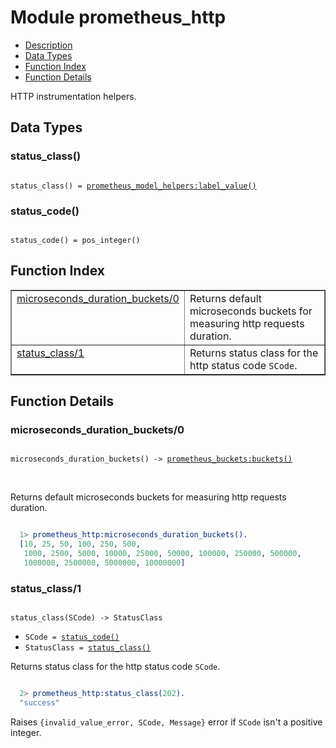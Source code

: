 

# Module prometheus_http #
* [Description](#description)
* [Data Types](#types)
* [Function Index](#index)
* [Function Details](#functions)

HTTP instrumentation helpers.

<a name="types"></a>

## Data Types ##




### <a name="type-status_class">status_class()</a> ###


<pre><code>
status_class() = <a href="http://www.erlang.org/edoc/doc/prometheus/doc/prometheus_model_helpers.html#type-label_value">prometheus_model_helpers:label_value()</a>
</code></pre>




### <a name="type-status_code">status_code()</a> ###


<pre><code>
status_code() = pos_integer()
</code></pre>

<a name="index"></a>

## Function Index ##


<table width="100%" border="1" cellspacing="0" cellpadding="2" summary="function index"><tr><td valign="top"><a href="#microseconds_duration_buckets-0">microseconds_duration_buckets/0</a></td><td>
Returns default microseconds buckets for measuring http requests duration.</td></tr><tr><td valign="top"><a href="#status_class-1">status_class/1</a></td><td>
Returns status class for the http status code <code>SCode</code>.</td></tr></table>


<a name="functions"></a>

## Function Details ##

<a name="microseconds_duration_buckets-0"></a>

### microseconds_duration_buckets/0 ###

<pre><code>
microseconds_duration_buckets() -&gt; <a href="http://www.erlang.org/edoc/doc/prometheus/doc/prometheus_buckets.html#type-buckets">prometheus_buckets:buckets()</a>
</code></pre>
<br />

Returns default microseconds buckets for measuring http requests duration.

```erlang

  1> prometheus_http:microseconds_duration_buckets().
  [10, 25, 50, 100, 250, 500,
   1000, 2500, 5000, 10000, 25000, 50000, 100000, 250000, 500000,
   1000000, 2500000, 5000000, 10000000]
```

<a name="status_class-1"></a>

### status_class/1 ###

<pre><code>
status_class(SCode) -&gt; StatusClass
</code></pre>

<ul class="definitions"><li><code>SCode = <a href="#type-status_code">status_code()</a></code></li><li><code>StatusClass = <a href="#type-status_class">status_class()</a></code></li></ul>

Returns status class for the http status code `SCode`.

```erlang

  2> prometheus_http:status_class(202).
  "success"
```

Raises `{invalid_value_error, SCode, Message}` error if `SCode`
isn't a positive integer.

